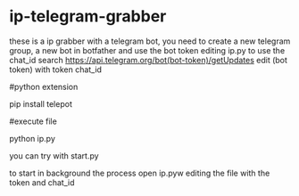 # ip-telegram-grabber
these is a ip grabber with a telegram bot, you need to create a new telegram group, a new bot in botfather and use the bot token editing ip.py 
to use the chat_id search https://api.telegram.org/bot(bot-token)/getUpdates
edit (bot token) with token chat_id

#python extension

pip install telepot

#execute file

python ip.py

you can try with start.py

to start in background the process open ip.pyw editing the file with the token and chat_id
